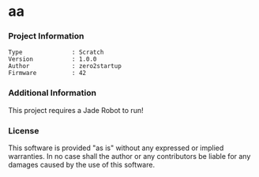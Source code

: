 aa
================



### Project Information
```
Type              : Scratch
Version           : 1.0.0
Author            : zero2startup
Firmware          : 42
```

### Additional Information
This project requires a Jade Robot to run!

### License
This software is provided "as is" without any expressed or implied warranties.  In no case shall the author or any contributors be liable for any damages caused by the use of this software.

